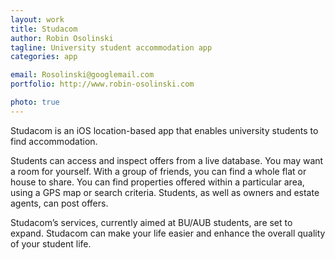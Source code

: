 ```yaml
---
layout: work
title: Studacom
author: Robin Osolinski
tagline: University student accommodation app
categories: app

email: Rosolinski@googlemail.com
portfolio: http://www.robin-osolinski.com

photo: true
---
```


Studacom is an iOS location-based app that enables university students to find accommodation. 

Students can access and inspect offers from a live database. You may want a room for yourself. With a group of friends, you can find a whole flat or house to share. You can find properties offered within a particular area, using a GPS map or search criteria. Students, as well as owners and estate agents, can post offers. 

Studacom’s services, currently aimed at BU/AUB students, are set to expand. Studacom can make your life easier and enhance the overall quality of your student life.